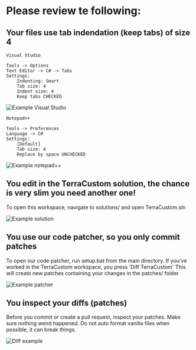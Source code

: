 # Please review te following:

## Your files use tab indendation (keep tabs) of size 4

`Visual Studio`

	Tools -> Options
	Text Editor -> C# -> Tabs
	Settings:
		Indenting: Smart
		Tab size: 4
		Indent size: 4
		Keep tabs CHECKED
    
![Example Visual Studio](https://i.imgur.com/1m8PLjn.png "Example Visual Studio")

`Notepad++`

	Tools -> Preferences
	Language -> C#
	Settings:
		[Default]
		Tab size: 4
		Replace by space UNCHECKED
		
![Example notepad++](https://i.imgur.com/kbF0CMu.png "Example Notepad++")

## You edit in the TerraCustom solution, the chance is very slim you need another one!

To open this workspace, navigate to solutions/ and open TerraCustom.sln

![Example solution](https://i.imgur.com/fLHUHgj.png "Example solution")

## You use our code patcher, so you only commit patches

To open our code patcher, run setup.bat from the main directory.
If you've worked in the TerraCustom workspace, you press 'Diff TerraCustom'
This will create new patches containing your changes in the patches/ folder

![Example patcher](https://i.imgur.com/Ltol24M.png "Example Patcher")

## You inspect your diffs (patches)

Before you commit or create a pull request, inspect your patches. Make sure nothing weird happened.
Do not auto format vanilla files when possible, it can break things.

![Diff example](https://i.imgur.com/jwu2GOG.png "Diff example")

